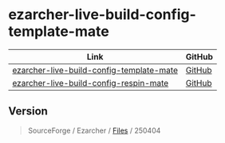 

# ezarcher-live-build-config-template-mate

| Link | GitHub |
| ---- | ------ |
| [ezarcher-live-build-config-template-mate](https://samwhelp.github.io/ezarcher-live-build-config-template-mate/) | [GitHub](https://github.com/samwhelp/ezarcher-live-build-config-template-mate) |
| [ezarcher-live-build-config-respin-mate](https://samwhelp.github.io/ezarcher-live-build-config-respin-mate/) | [GitHub](https://github.com/samwhelp/ezarcher-live-build-config-respin-mate) |




## Version

> SourceForge / Ezarcher / [Files](https://sourceforge.net/projects/ezarch/files/) / 250404
